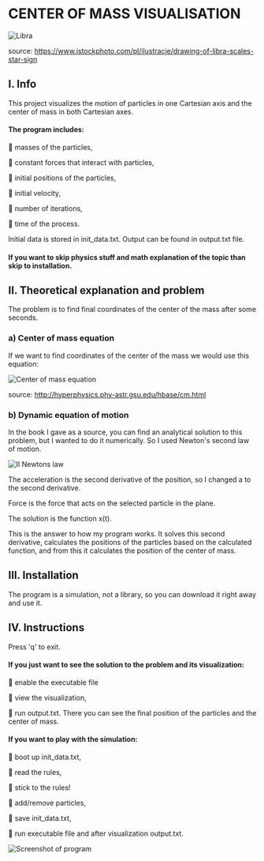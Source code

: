 
# CENTER OF MASS VISUALISATION
![Libra](https://media.istockphoto.com/id/618420050/vector/justice-scale-vector-illustration.jpg?s=612x612&w=0&k=20&c=uKT5agD87TJa_92DOoNFVS_FhuXu-73vmar-H8eXL8E=)

source: https://www.istockphoto.com/pl/ilustracje/drawing-of-libra-scales-star-sign



## I. Info

This project visualizes the motion of particles in one Cartesian axis and the center of mass in both Cartesian axes. 

#### The program includes:

🔹 masses of the particles,

🔹 constant forces that interact with particles,

🔹 initial positions of the particles,

🔹 initial velocity,

🔹 number of iterations,

🔹 time of the process.

Initial data is stored in init_data.txt. Output can be found in output.txt file.

#### If you want to skip physics stuff and math explanation of the topic than skip to installation.
## II. Theoretical explanation and problem
The problem is to find final coordinates of the center of the mass after some seconds.

### a) Center of mass equation
If we want to find coordinates of the center of the mass we would use this equation:

![Center of mass equation](https://i0.wp.com/www.learncram.com/wp-content/uploads/2020/09/center-of-mass-1.png?resize=325%2C215&ssl=1)


source: http://hyperphysics.phy-astr.gsu.edu/hbase/cm.html

### b) Dynamic equation of motion
In the book I gave as a source, you can find an analytical solution to this problem, but I wanted to do it numerically. So I used Newton's second law of motion.

![II Newtons law](https://drive.google.com/uc?id=1-OR6R0zPiZmErW_H5PS3TiAzb2lEtbaH)

The acceleration is the second derivative of the position, so I changed a to the second derivative. 

Force is the force that acts on the selected particle in the plane.

The solution is the function x(t).

This is the answer to how my program works. It solves this second derivative, calculates the positions of the particles based on the calculated function, and from this it calculates the position of the center of mass.



## III. Installation
The program is a simulation, not a library, so you can download it right away and use it. 
## IV. Instructions

Press 'q' to exit.

#### If you just want to see the solution to the problem and its visualization:

🔹 enable the executable file

🔹 view the visualization,

🔹 run output.txt. There you can see the final position of the particles and the center of mass.

#### If you want to play with the simulation:

🔹 boot up init_data.txt,

🔹 read the rules,

🔹 stick to the rules!

🔹 add/remove particles,

🔹 save init_data.txt,

🔹 run executable file and after visualization output.txt.

![Screenshot of program](https://drive.google.com/uc?id=1Ej1GQitaxZkxG98wvgvfU-1oyumXhCWW)

